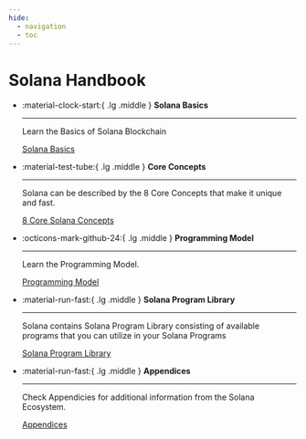 ```yaml
---
hide:
  - navigation
  - toc
---
```



# Solana Handbook


<div class="grid cards" markdown>

-   :material-clock-start:{ .lg .middle } __Solana Basics__

    ---

    Learn the Basics of Solana Blockchain

    [Solana Basics](./handbook/chapter1/index.md)

-   :material-test-tube:{ .lg .middle } __Core Concepts__

    ---

    Solana can be described by the 8 Core Concepts that make it unique and fast.

    [8 Core Solana Concepts](./handbook/chapter2/index.md)

-   :octicons-mark-github-24:{ .lg .middle } __Programming Model__

    ---

    Learn the Programming Model.

    [Programming Model](./handbook/chapter3/index.md)

-   :material-run-fast:{ .lg .middle } __Solana Program Library__

    ---

    Solana contains Solana Program Library consisting of available programs that you can utilize in your Solana Programs

    [Solana Program Library](./handbook/chapter4/index.md)

-   :material-run-fast:{ .lg .middle } __Appendices__

    ---

    Check Appendicies for additional information from the Solana Ecosystem.

    [Appendices](./handbook/appendices/index.md)

</div>
